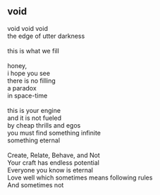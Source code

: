 ## void

void void void \
the edge of utter darkness \
 \
this is what we fill \
 \
honey, \
i hope you see \
there is no filling \
a paradox \
in space-time \
 \
this is your engine \
and it is not fueled \
by cheap thrills and egos \
you must find something infinite \
something eternal \
 \
Create, Relate, Behave, and Not \
Your craft has endless potential \
Everyone you know is eternal \
Love well which sometimes means following rules \
And sometimes not
